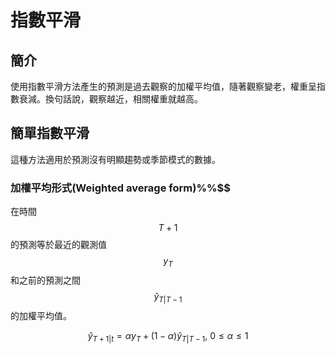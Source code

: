 # 指數平滑

## 簡介

使用指數平滑方法產生的預測是過去觀察的加權平均值，隨著觀察變老，權重呈指數衰減。換句話說，觀察越近，相關權重就越高。

## 簡單指數平滑

這種方法適用於預測沒有明顯趨勢或季節模式的數據。

### 加權平均形式(Weighted average form)%%\$$

在時間$$T+1$$的預測等於最近的觀測值$$y_T$$和之前的預測之間$$\hat{y}_{T|T-1}$$的加權平均值。

$$\hat{y}_{T+1|t} = \alpha y_T + (1- \alpha) \hat{y}_{T|T-1}, ~ 0 \leq \alpha \leq 1$$

